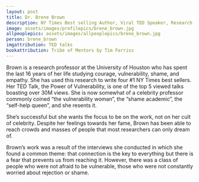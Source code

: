 ```yaml
---
layout: post
title: Dr. Brene Brown
description: NY Times Best selling Author, Viral TED Speaker, Research professor at University of Houston 
image: assets/images/profilepics/brene_brown.jpg
allpeoplepics: assets/images/allpeoplepics/brene_brown.jpg
person: brene_brown
imgattribution: TED talks
bookattribution: Tribe of Mentors by Tim Ferriss
---
```


Brown is a research professor at the University of Houston who has spent the last 16 years of her life studying courage, vulnerability, shame, and empathy. She has used this research to write four #1 NY Times best sellers. Her TED Talk, the Power of Vulnerability, is one of the top 5 viewed talks boasting over 30M views. She is now somewhat of a celebrity professor commonly coined “the vulnerability woman”, the “shame academic”, the “self-help queen”, and she resents it. 

She’s successful but she wants the focus to be on the work, not on her cult of celebrity. Despite her feelings towards her fame, Brown has been able to reach crowds and masses of people that most researchers can only dream of. 

Brown’s work was a result of the interviews she conducted in which she found a common theme: that connection is the key to everything but there is a fear that prevents us from reaching it. However, there was a class of people who were not afraid to be vulnerable, those who were not constantly worried about rejection or shame. 





